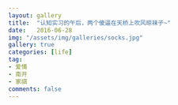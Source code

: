 ```yaml
---
layout: gallery
title:  "认知实习的午后，两个傻逼在天桥上吹风晾袜子~"
date:   2016-06-28
img: "/assets/img/galleries/socks.jpg"
gallery: true
categories: [life]
tag:
- 爱情
- 南开
- 家祺
comments: false
---
```

